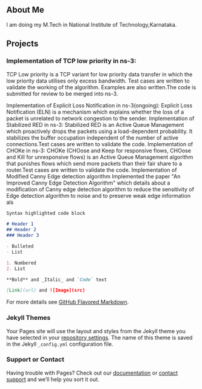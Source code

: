 ## About Me

I am doing my M.Tech in National Institute of Technology,Karnataka.

## Projects

### Implementation of TCP low priority in ns-3:
TCP Low priority is a TCP variant for low priority data transfer in which the low priority data utilises only excess bandwidth.
Test cases are written to validate the working of the algorithm. Examples are also written.The code is submitted for review
to be merged into ns-3.

Implementation of Explicit Loss Notification in ns-3(ongoing):
Explicit Loss Notification (ELN) is a mechanism which explains whether the loss of a packet is unrelated to network
congestion to the sender.
Implementation of Stabilized RED in ns-3:
Stabilized RED is an Active Queue Management which proactively drops the packets using a load-dependent probability. It
stabilizes the buffer occupation independent of the number of active connections.Test cases are written to validate the
code.
Implementation of CHOKe in ns-3:
CHOKe (CHOose and Keep for responsive flows, CHOose and Kill for unresponsive flows) is an Active Queue
Management algorithm that punishes flows which send more packets than their fair share to a router.Test cases are
written to validate the code.
Implementation of Modified Canny Edge detection algorithm
Implemented the paper "An Improved Canny Edge Detection Algorithm" which details about a modification of Canny edge
detection algorithm to reduce the sensitivity of Edge detection algorithm to noise and to preserve weak edge information
als

```markdown
Syntax highlighted code block

# Header 1
## Header 2
### Header 3

- Bulleted
- List

1. Numbered
2. List

**Bold** and _Italic_ and `Code` text

[Link](url) and ![Image](src)
```

For more details see [GitHub Flavored Markdown](https://guides.github.com/features/mastering-markdown/).

### Jekyll Themes

Your Pages site will use the layout and styles from the Jekyll theme you have selected in your [repository settings](https://github.com/gnandita/gnandita.github.io/settings). The name of this theme is saved in the Jekyll `_config.yml` configuration file.

### Support or Contact

Having trouble with Pages? Check out our [documentation](https://help.github.com/categories/github-pages-basics/) or [contact support](https://github.com/contact) and we’ll help you sort it out.
